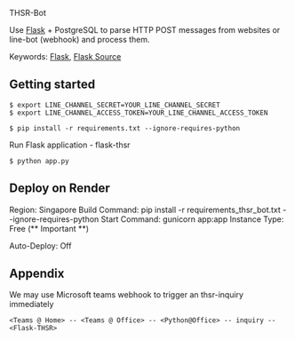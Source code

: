 THSR-Bot

Use [Flask](http://flask.pocoo.org/) + PostgreSQL to parse HTTP POST messages from websites or line-bot (webhook) and process them.

Keywords: [Flask](http://flask.pocoo.org/), [Flask Source](https://github.com/pallets/flask)

## Getting started

```
$ export LINE_CHANNEL_SECRET=YOUR_LINE_CHANNEL_SECRET
$ export LINE_CHANNEL_ACCESS_TOKEN=YOUR_LINE_CHANNEL_ACCESS_TOKEN

$ pip install -r requirements.txt --ignore-requires-python
```

Run Flask application - flask-thsr

```
$ python app.py
```

## Deploy on Render

Region: Singapore
Build Command: pip install -r requirements_thsr_bot.txt --ignore-requires-python
Start Command: gunicorn app:app
Instance Type: Free (** Important **)

Auto-Deploy: Off

## Appendix

We may use Microsoft teams webhook to trigger an thsr-inquiry immediately

```
<Teams @ Home> -- <Teams @ Office> -- <Python@Office> -- inquiry -- <Flask-THSR>
```

